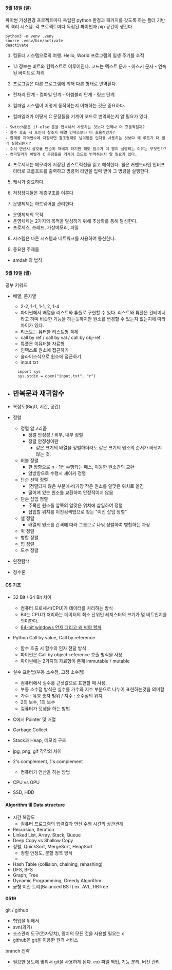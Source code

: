 #### 5월 18일 (일)

파이썬 가상환경
프로젝트마다 독립된 python 환경과 패키지를 갖도록 하는 폴더 기반의 격리 시스템.
각 프로젝트마다 독립된 파이썬과 pip 공간이 생긴다.
```
python3 -m venv .venv
source .venv/bin/activate
deactivate
```

1. 컴퓨터 시스템으로의 여행. Hello, World 프로그램의 일생 주기를 추적
- 1.1 정보는 비트와 컨텍스트로 이루어진다.
코드는 텍스트 문자 - 아스키 문자 - 연속된 바이트로 처리


2. 프로그램은 다른 프로그램에 의해 다른 형태로 번역된다.
  - 전처리 단계 - 컴파일 단계 - 어셈블리 단계 - 링크 단계


3. 컴파일 시스템이 어떻게 동작하는지 이해하는 것은 중요하다.
 - 컴파일러가 어떻게 C 문장들을 기계어 코드로 번역하는지 알 필요가 있다.
```
- Switch문은 if-else 문을 연속해서 사용하는 것보다 언제나 더 효율적일까?
- 함수 호출 시 포인터 참조가 배열 인덱스보다 더 효율적인가?
- 합계를 지역변수에 저장하면 참조형태로 넘겨받은 인자를 사용하는 것보다 왜 루프가 더 빨리 실행되는가?
- 수식 연산시 괄호를 단순히 재배치 하기만 해도 함수가 더 빨리 실행되는 이유는 무엇인가?
- 컴파일러가 어떻게 C 문장들을 기계어 코드로 번역하는지 알 필요가 있다.
```

4. 프로세서는 메모리에 저장된 인스트럭션을 읽고 해석한다.
쉘은 커맨드라인 인터프리터로 프롬프트를 출력하고 명령어 라인을 입력 받아 그 명령을 실행한다.

5. 캐시가 중요하다.

6. 저장장치들은 계층구조를 이룬다

7. 운영체제는 하드웨어를 관리한다.
- 운영체제의 목적
- 운영체제는 2가지의 목적을 달성하기 위해 추상화를 통해 달성한다.
- 프로세스, 쓰레드, 가상메모리, 파일
8. 시스템은 다른 시스템과 네트워크를 사용하여 통신한다.

9. 중요한 주제들
- amdahl의 법칙


#### 5월 19일 (월)

공부 키워드
- 배열, 문자열
  - 2-2, 1-1, 1-1, 2, 1-4
  - 파이썬에서 배열을 리스트와 튜플로 구현할 수 있다. 리스트와 튜플은 컨테이너라고 하며 비슷한 기능을 하는듯하지만 원소를 변경할 수 있는지 없는지에 따라 차이가 있다.
  - 리스트는 뮤터블 리스트형 객체
  - call by ref / call by val / call by obj-ref
  - 튜플은 이뮤터블 자료형
  - 인덱스로 원소에 접근하기
  - 슬라이스식으로 원소에 접근하기
  - input.txt
  ```
    import sys
    sys.stdin = open("input.txt", "r")
  ```
- 반복문과 재귀함수
  -
- 복잡도(BigO, 시간, 공간)

- 정렬
   - 정렬 알고리즘
      - 정렬 안정성 / 외부, 내부 정렬
      - 정렬 안정성이란
        - 같은 크기의 배열을 정렬하더라도 같은 크기의 원소의 순서가 바뀌지 않는 것.
   - 버블 정렬
      - 한 방향으로 n - 1번 수행되는 패스, 이동한 원소간의 교환
      - 양방향으로 수행시 셰이커 정렬
   - 단순 선택 정렬
      - (정렬되지 않은 부분에서)가장 작은 원소를 알맞은 위치로 옮김
      - 떨어져 있는 원소를 교환하여 안정적이지 않음
   - 단순 삽입 정렬
      - 주목한 원소를 앞쪽의 알맞은 위치에 삽입하여 정렬
      - 삽입할 위치를 이진검색법으로 찾는 "이진 삽입 정렬"
   - 셸 정렬
      - 배열의 원소를 간격에 따라 그룹으로 나눠 정렬하여 병합하는 과정
   - 퀵 정렬
   - 병합 정렬
   - 힙 정렬
   - 도수 정렬
- 완전탐색
- 정수론

#### CS 기초
- 32 Bit / 64 Bit 차이
  - 컴퓨터 프로세서(CPU)가 데이터를 처리하는 방식
  - Bit는 CPU가 처리하는 데이터의 최소 단위인 레지스터의 크기가 몇 비트인지를 의미한다.
  - [64-bit windows 언제 그리고 왜 써야 할까](https://learn.microsoft.com/ko-kr/previous-versions/cc700734(v=technet.10)?redirectedfrom=MSDN)
- Python Call by value, Call by reference
  - 함수 호출 시 함수의 인자 전달 방식
  - 파이썬은 Call by object-reference 호출 방식을 사용
  - 파이썬에는 2가지의 자료형이 존재 immutable / mutable
- 실수 표현법(부동 소수점, 고정 소수점)
  - 컴퓨터에서 실수를 근삿값으로 표현할 때 사용.
  - 부동 소수점 방식은 실수를 가수와 지수 부분으로 나누어 표현하는것을 의미함
  - 가수 : 유효 숫자 범위 / 지수 : 소수점의 위치
  - 2의 보수, 1의 보수
  - 컴퓨터가 덧셈을 하는 방법

- C에서 Pointer 및 배열
- Garbage Collect
- Stack과 Heap, 메모리 구조
- jpg, png, gif 각각의 차이
- 2's complement, 1's complement
  - 컴퓨터가 연산을 하는 방법
- CPU vs GPU
- SSD, HDD

#### Algorithm 및 Data structure
- 시간 복잡도
   - 컴퓨터 프로그램의 입력값과 연산 수행 시간의 상관관계
- Recursion, Iteration
- Linked List, Array, Stack, Queue
- Deep Copy vs Shallow Copy
- 정렬, QuickSort, MergeSort, HeapSort
  - 정렬 안정도, 분할 정복 방식
  -
- Hash Table (collision, chaining, rehashing)
- DFS, BFS
- Graph, Tree
- Dynamic Programming, Greedy Algorithm
- 균형 이진 트리(Balanced BST) ex. AVL, RBTree

#### 0519
git / github
- 협업을 위해서
- svn(과거)
- 소스관리 도구(전자망치), 망치의 모든 것을 사용할 필요는 x
- github은 git을 이용한 원격 서비스

branch 전략
- 필요한 용도에 맞춰서 git을 사용하게 된다. ex) 파일 백업, 기능 분리, 버전 관리
